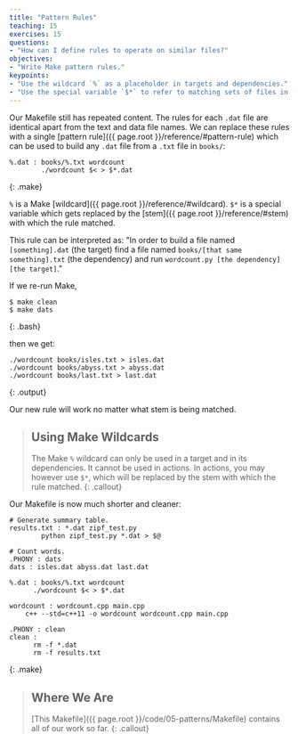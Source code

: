 ```yaml
---
title: "Pattern Rules"
teaching: 15
exercises: 15
questions:
- "How can I define rules to operate on similar files?"
objectives:
- "Write Make pattern rules."
keypoints:
- "Use the wildcard `%` as a placeholder in targets and dependencies."
- "Use the special variable `$*` to refer to matching sets of files in actions."
---
```


Our Makefile still has repeated content. The rules for each `.dat`
file are identical apart from the text and data file names. We can
replace these rules with a single [pattern
rule]({{ page.root }}/reference/#pattern-rule) which can be used to build any
`.dat` file from a `.txt` file in `books/`:

~~~
%.dat : books/%.txt wordcount
        ./wordcount $< > $*.dat
~~~
{: .make}

`%` is a Make [wildcard]({{ page.root }}/reference/#wildcard).  `$*` is a special
variable which gets replaced by the [stem]({{ page.root }}/reference/#stem) with
which the rule matched.

This rule can be interpreted as:
"In order to build a file named `[something].dat` (the target)
find a file named `books/[that same something].txt` (the dependency)
and run `wordcount.py [the dependency] [the target]`."

If we re-run Make,

~~~
$ make clean
$ make dats
~~~
{: .bash}

then we get:

~~~
./wordcount books/isles.txt > isles.dat
./wordcount books/abyss.txt > abyss.dat
./wordcount books/last.txt > last.dat
~~~
{: .output}

Our new rule will work no matter what stem is being matched.

> ## Using Make Wildcards
>
> The Make `%` wildcard can only be used in a target and in its
> dependencies. It cannot be used in actions. In actions, you may
> however use `$*`, which will be replaced by the stem with which
> the rule matched.
{: .callout}

Our Makefile is now much shorter and cleaner:

~~~
# Generate summary table.
results.txt : *.dat zipf_test.py
	    python zipf_test.py *.dat > $@

# Count words.
.PHONY : dats
dats : isles.dat abyss.dat last.dat

%.dat : books/%.txt wordcount
      ./wordcount $< > $*.dat

wordcount : wordcount.cpp main.cpp
	c++ --std=c++11 -o wordcount wordcount.cpp main.cpp

.PHONY : clean
clean :
      rm -f *.dat
      rm -f results.txt
~~~
{: .make}

> ## Where We Are
>
> [This Makefile]({{ page.root }}/code/05-patterns/Makefile)
> contains all of our work so far.
{: .callout}
